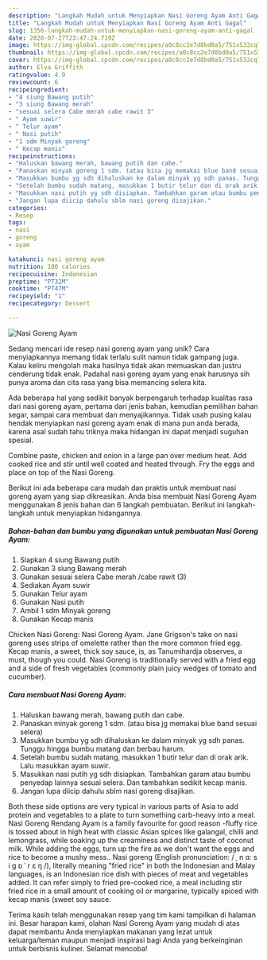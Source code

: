 ```yaml
---
description: "Langkah Mudah untuk Menyiapkan Nasi Goreng Ayam Anti Gagal"
title: "Langkah Mudah untuk Menyiapkan Nasi Goreng Ayam Anti Gagal"
slug: 1356-langkah-mudah-untuk-menyiapkan-nasi-goreng-ayam-anti-gagal
date: 2020-07-27T23:47:24.719Z
image: https://img-global.cpcdn.com/recipes/a0c8cc2e7d8bd0a5/751x532cq70/nasi-goreng-ayam-foto-resep-utama.jpg
thumbnail: https://img-global.cpcdn.com/recipes/a0c8cc2e7d8bd0a5/751x532cq70/nasi-goreng-ayam-foto-resep-utama.jpg
cover: https://img-global.cpcdn.com/recipes/a0c8cc2e7d8bd0a5/751x532cq70/nasi-goreng-ayam-foto-resep-utama.jpg
author: Elva Griffith
ratingvalue: 4.9
reviewcount: 6
recipeingredient:
- "4 siung Bawang putih"
- "3 siung Bawang merah"
- "sesuai selera Cabe merah cabe rawit 3"
- " Ayam suwir"
- " Telur ayam"
- " Nasi putih"
- "1 sdm Minyak goreng"
- " Kecap manis"
recipeinstructions:
- "Haluskan bawang merah, bawang putih dan cabe."
- "Panaskan minyak goreng 1 sdm. (atau bisa jg memakai blue band sesuai selera)"
- "Masukkan bumbu yg sdh dihaluskan ke dalam minyak yg sdh panas. Tunggu hingga bumbu matang dan berbau harum."
- "Setelah bumbu sudah matang, masukkan 1 butir telur dan di orak arik. Lalu masukkan ayam suwir."
- "Masukkan nasi putih yg sdh disiapkan. Tambahkan garam atau bumbu penyedap lainnya sesuai selera. Dan tambahkan sedikit kecap manis."
- "Jangan lupa diicip dahulu sblm nasi goreng disajikan."
categories:
- Resep
tags:
- nasi
- goreng
- ayam

katakunci: nasi goreng ayam 
nutrition: 100 calories
recipecuisine: Indonesian
preptime: "PT32M"
cooktime: "PT47M"
recipeyield: "1"
recipecategory: Dessert

---
```



![Nasi Goreng Ayam](https://img-global.cpcdn.com/recipes/a0c8cc2e7d8bd0a5/751x532cq70/nasi-goreng-ayam-foto-resep-utama.jpg)

Sedang mencari ide resep nasi goreng ayam yang unik? Cara menyiapkannya memang tidak terlalu sulit namun tidak gampang juga. Kalau keliru mengolah maka hasilnya tidak akan memuaskan dan justru cenderung tidak enak. Padahal nasi goreng ayam yang enak harusnya sih punya aroma dan cita rasa yang bisa memancing selera kita.

Ada beberapa hal yang sedikit banyak berpengaruh terhadap kualitas rasa dari nasi goreng ayam, pertama dari jenis bahan, kemudian pemilihan bahan segar, sampai cara membuat dan menyajikannya. Tidak usah pusing kalau hendak menyiapkan nasi goreng ayam enak di mana pun anda berada, karena asal sudah tahu triknya maka hidangan ini dapat menjadi suguhan spesial.

Combine paste, chicken and onion in a large pan over medium heat. Add cooked rice and stir until well coated and heated through. Fry the eggs and place on top of the Nasi Goreng.


Berikut ini ada beberapa cara mudah dan praktis untuk membuat nasi goreng ayam yang siap dikreasikan. Anda bisa membuat Nasi Goreng Ayam menggunakan 8 jenis bahan dan 6 langkah pembuatan. Berikut ini langkah-langkah untuk menyiapkan hidangannya.

<!--inarticleads1-->

##### Bahan-bahan dan bumbu yang digunakan untuk pembuatan Nasi Goreng Ayam:

1. Siapkan 4 siung Bawang putih
1. Gunakan 3 siung Bawang merah
1. Gunakan sesuai selera Cabe merah /cabe rawit (3)
1. Sediakan  Ayam suwir
1. Gunakan  Telur ayam
1. Gunakan  Nasi putih
1. Ambil 1 sdm Minyak goreng
1. Gunakan  Kecap manis


Chicken Nasi Goreng: Nasi Goreng Ayam. Jane Grigson&#39;s take on nasi goreng uses strips of omelette rather than the more common fried egg. Kecap manis, a sweet, thick soy sauce, is, as Tanumihardja observes, a must, though you could. Nasi Goreng is traditionally served with a fried egg and a side of fresh vegetables (commonly plain juicy wedges of tomato and cucumber). 

<!--inarticleads2-->

##### Cara membuat Nasi Goreng Ayam:

1. Haluskan bawang merah, bawang putih dan cabe.
1. Panaskan minyak goreng 1 sdm. (atau bisa jg memakai blue band sesuai selera)
1. Masukkan bumbu yg sdh dihaluskan ke dalam minyak yg sdh panas. Tunggu hingga bumbu matang dan berbau harum.
1. Setelah bumbu sudah matang, masukkan 1 butir telur dan di orak arik. Lalu masukkan ayam suwir.
1. Masukkan nasi putih yg sdh disiapkan. Tambahkan garam atau bumbu penyedap lainnya sesuai selera. Dan tambahkan sedikit kecap manis.
1. Jangan lupa diicip dahulu sblm nasi goreng disajikan.


Both these side options are very typical in various parts of Asia to add protein and vegetables to a plate to turn something carb-heavy into a meal. Nasi Goreng Rendang Ayam is a family favourite for good reason -fluffy rice is tossed about in high heat with classic Asian spices like galangal, chilli and lemongrass, while soaking up the creaminess and distinct taste of coconut milk. While adding the eggs, turn up the fire as we don&#39;t want the eggs and rice to become a mushy mess.. Nasi goreng (English pronunciation: / ˌ n ɑː s i ɡ ɒ ˈ r ɛ ŋ /), literally meaning &#34;fried rice&#34; in both the Indonesian and Malay languages, is an Indonesian rice dish with pieces of meat and vegetables added. It can refer simply to fried pre-cooked rice, a meal including stir fried rice in a small amount of cooking oil or margarine, typically spiced with kecap manis (sweet soy sauce. 

Terima kasih telah menggunakan resep yang tim kami tampilkan di halaman ini. Besar harapan kami, olahan Nasi Goreng Ayam yang mudah di atas dapat membantu Anda menyiapkan makanan yang lezat untuk keluarga/teman maupun menjadi inspirasi bagi Anda yang berkeinginan untuk berbisnis kuliner. Selamat mencoba!
